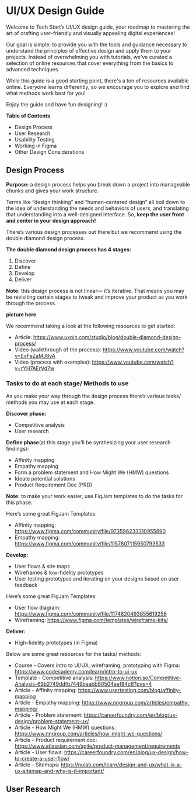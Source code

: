 # UI/UX Design Guide

Welcome to Tech Start’s UI/UX design guide, your roadmap to mastering the art of crafting user-friendly and visually appealing digital experiences!

Our goal is simple: to provide you with the tools and guidance necessary to understand the principles of effective design and apply them to your projects. Instead of overwhelming you with tutorials, we've curated a selection of online resources that cover everything from the basics to advanced techniques.

While this guide is a good starting point, there's a ton of resources available online. Everyone learns differently, so we encourage you to explore and find what methods work best for you! 

Enjoy the guide and have fun designing! :) 


**Table of Contents**
* Design Process
* User Research
* Usability Testing 
* Working in Figma 
* Other Design Considerations 


## Design Process

**Purpose:** a design process helps you break down a project into manageable chunks and gives your work structure. 

Terms like “design thinking” and “human-centered design” all boil down to the idea of understanding the needs and behaviors of users, and translating that understanding into a well-designed interface. So, **keep the user front and center in your design approach!**

There’s various design processes out there but we recommend using the double diamond design process.

**The double diamond design process has 4 stages:**

1. Discover 
2. Define
3. Develop 
4. Deliver

**Note:** this design process is not linear— it’s iterative. That means you may be revisiting certain stages to tweak and improve your product as you work through the process.

**picture here**

We recommend taking a look at the following resources to get started:
* Article: https://www.uxpin.com/studio/blog/double-diamond-design-process/
* Video (walkthrough of the process): https://www.youtube.com/watch?v=ExFeZaMJ6yA 
* Video (process with examples): https://www.youtube.com/watch?v=rYH7AErVd7w


### Tasks to do at each stage/ Methods to use

As you make your way through the design process there’s various tasks/ methods you may use at each stage. 

**Discover phase:** 
* Competitive analysis 
* User research

**Define phase**(at this stage you’ll be synthesizing your user research findings): 
* Affinity mapping
* Empathy mapping 
* Form a problem statement and How Might We (HMW) questions
* Ideate potential solutions  
* Product Requirement Doc (PRD)

**Note:** to make your work easier, use FigJam templates to do the tasks for this phase. 

Here’s some great FigJam Templates: 
* Affinity mapping: https://www.figma.com/community/file/973596233310955890 
* Empathy mapping: https://www.figma.com/community/file/1157607115950793533

**Develop:**
* User flows & site maps
* Wireframes & low-fidelity prototypes
* User testing prototypes and iterating on your designs based on user feedback 

Here’s some great FigJam Templates:  
* User flow diagram: https://www.figma.com/community/file/1174820493855619258
* Wireframing: https://www.figma.com/templates/wireframe-kits/

**Deliver:**
* High-fidelity prototypes (in Figma)

Below are some great resources for the tasks/ methods: 
* Course - Covers intro to UI/UX, wireframing, prototyping with Figma: https://www.codecademy.com/learn/intro-to-ui-ux 
* Template - Competitive analysis: https://www.notion.so/Competitive-Analysis-69b2749ddfb7449baabb80504aef84c6?pvs=4 
* Article - Affinity mapping: https://www.usertesting.com/blog/affinity-mapping
* Article - Empathy mapping: https://www.nngroup.com/articles/empathy-mapping/
* Article - Problem statement: https://careerfoundry.com/en/blog/ux-design/problem-statement-ux/
* Article - How Might We (HMW) questions: https://www.nngroup.com/articles/how-might-we-questions/
* Article - Product requirement doc: https://www.atlassian.com/agile/product-management/requirements 
* Article - User flows: https://careerfoundry.com/en/blog/ux-design/how-to-create-a-user-flow/
* Article - Sitemaps: https://nulab.com/learn/design-and-ux/what-is-a-ux-sitemap-and-why-is-it-important/ 


## User Research 


























